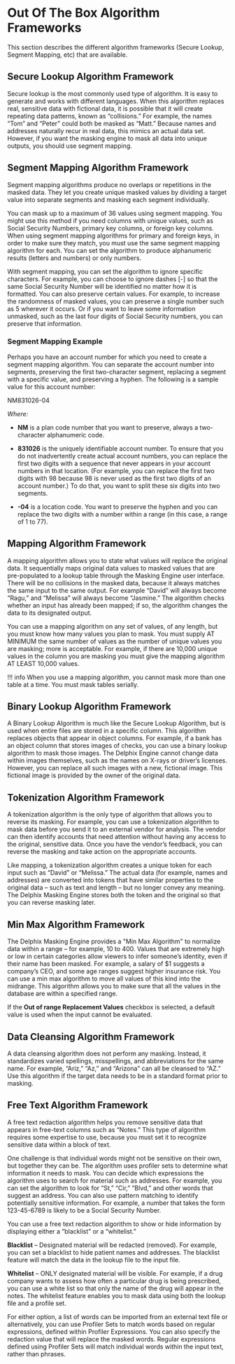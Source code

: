 # Out Of The Box Algorithm Frameworks

This section describes the different algorithm frameworks (Secure Lookup, Segment Mapping, etc) that are available.


## Secure Lookup Algorithm Framework

Secure lookup is the most commonly used type of algorithm. It is easy to
generate and works with different languages. When this algorithm
replaces real, sensitive data with fictional data, it is possible that
it will create repeating data patterns, known as “collisions.” For
example, the names “Tom” and “Peter” could both be masked as “Matt.”
Because names and addresses naturally recur in real data, this mimics an
actual data set. However, if you want the masking engine to mask all
data into unique outputs, you should use segment mapping.

## Segment Mapping Algorithm Framework

Segment mapping algorithms produce no overlaps or repetitions in the
masked data. They let you create unique masked values by dividing a
target value into separate segments and masking each segment
individually.

You can mask up to a maximum of 36 values using segment mapping. You
might use this method if you need columns with unique values, such as
Social Security Numbers, primary key columns, or foreign key columns.
When using segment mapping algorithms for primary and foreign keys, in
order to make sure they match, you must use the same segment mapping
algorithm for each. You can set the algorithm to produce alphanumeric
results (letters and numbers) or only numbers.

With segment mapping, you can set the algorithm to ignore specific
characters. For example, you can choose to ignore dashes \[-\] so that
the same Social Security Number will be identified no matter how it is
formatted. You can also preserve certain values. For example, to
increase the randomness of masked values, you can preserve a single
number such as 5 wherever it occurs. Or if you want to leave some
information unmasked, such as the last four digits of Social Security
numbers, you can preserve that information.

### Segment Mapping Example

Perhaps you have an account number for which you need to create a
segment mapping algorithm. You can separate the account number into
segments, preserving the first two-character segment, replacing a
segment with a specific value, and preserving a hyphen. The following is
a sample value for this account number:

NM831026-04

*Where:*

  - **NM** is a plan code number that you want to preserve, always a
    two-character alphanumeric code.

  - **831026** is the uniquely identifiable account number. To ensure
    that you do not inadvertently create actual account numbers, you
    can replace the first two digits with a sequence that never
    appears in your account numbers in that location. (For example,
    you can replace the first two digits with 98 because 98 is never
    used as the first two digits of an account number.) To do that,
    you want to split these six digits into two segments.

  - **-04** is a location code. You want to preserve the hyphen and
    you can replace the two digits with a number within a range (in
    this case, a range of 1 to 77).

## Mapping Algorithm Framework

A mapping algorithm allows you to state what values will replace the
original data. It sequentially maps original data values to masked
values that are pre-populated to a lookup table through the Masking
Engine user interface. There will be no collisions in the masked data,
because it always matches the same input to the same output. For example
“David” will always become “Ragu,” and “Melissa” will always become
“Jasmine.” The algorithm checks whether an input has already been
mapped; if so, the algorithm changes the data to its designated output.

You can use a mapping algorithm on any set of values, of any length, but
you must know how many values you plan to mask. You must supply AT
MINIMUM the same number of values as the number of unique values you are
masking; more is acceptable. For example, if there are 10,000 unique
values in the column you are masking you must give the mapping algorithm
AT LEAST 10,000
values.

!!! info
    When you use a mapping algorithm, you cannot mask more than one table at a time. You must mask tables serially.

## Binary Lookup Algorithm Framework

A Binary Lookup Algorithm is much like the Secure Lookup Algorithm, but
is used when entire files are stored in a specific column. This
algorithm replaces objects that appear in object columns. For example,
if a bank has an object column that stores images of checks, you can use
a binary lookup algorithm to mask those images. The Delphix Engine
cannot change data within images themselves, such as the names on X-rays
or driver’s licenses. However, you can replace all such images with a
new, fictional image. This fictional image is provided by the owner of
the original data.

## Tokenization Algorithm Framework

A tokenization algorithm is the only type of algorithm that allows you
to reverse its masking. For example, you can use a tokenization
algorithm to mask data before you send it to an external vendor for
analysis. The vendor can then identify accounts that need attention
without having any access to the original, sensitive data. Once you have
the vendor’s feedback, you can reverse the masking and take action on
the appropriate accounts.

Like mapping, a tokenization algorithm creates a unique token for each
input such as “David” or “Melissa.” The actual data (for example, names
and addresses) are converted into tokens that have similar properties to
the original data – such as text and length – but no longer convey any
meaning. The Delphix Masking Engine stores both the token and the
original so that you can reverse masking later.

## Min Max Algorithm Framework

The Delphix Masking Engine provides a "Min Max Algorithm" to normalize
data within a range – for example, 10 to 400. Values that are extremely
high or low in certain categories allow viewers to infer someone’s
identity, even if their name has been masked. For example, a salary of
$1 suggests a company’s CEO, and some age ranges suggest higher
insurance risk. You can use a min max algorithm to move all values of
this kind into the midrange. This algorithm allows you to make sure that
all the values in the database are within a specified range.

If the **Out of range Replacement Values** checkbox is selected, a
default value is used when the input cannot be evaluated.

## Data Cleansing Algorithm Framework

A data cleansing algorithm does not perform any masking. Instead, it
standardizes varied spellings, misspellings, and abbreviations for the
same name. For example, “Ariz,” “Az,” and “Arizona” can all be cleansed
to “AZ.” Use this algorithm if the target data needs to be in a standard
format prior to masking.

## Free Text Algorithm Framework

A free text redaction algorithm helps you remove sensitive data that
appears in free-text columns such as “Notes.” This type of algorithm
requires some expertise to use, because you must set it to recognize
sensitive data within a block of text.

One challenge is that individual words might not be sensitive on their
own, but together they can be. The algorithm uses profiler sets to
determine what information it needs to mask. You can decide which
expressions the algorithm uses to search for material such as addresses.
For example, you can set the algorithm to look for “St,” “Cir,” “Blvd,”
and other words that suggest an address. You can also use pattern
matching to identify potentially sensitive information. For example, a
number that takes the form 123-45-6789 is likely to be a Social Security
Number.

You can use a free text redaction algorithm to show or hide information
by displaying either a “blacklist” or a “whitelist.”

**Blacklist** – Designated material will be redacted (removed). For
example, you can set a blacklist to hide patient names and addresses.
The blacklist feature will match the data in the lookup file to the
input file.

**Whitelist** – ONLY designated material will be visible. For example,
if a drug company wants to assess how often a particular drug is being
prescribed, you can use a white list so that only the name of the drug
will appear in the notes. The whitelist feature enables you to mask data
using both the lookup file and a profile set.

For either option, a list of words can be imported from an external text
file or alternatively, you can use Profiler Sets to match words based on
regular expressions, defined within Profiler Expressions. You can also
specify the redaction value that will replace the masked words. Regular
expressions defined using Profiler Sets will match individual words
within the input text, rather than phrases.
